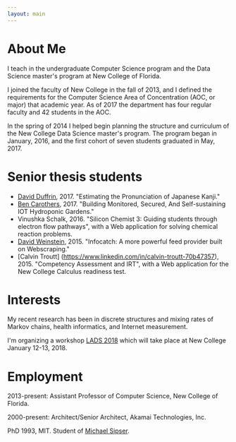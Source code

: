 ```yaml
---
layout: main
---
```


# About Me

I teach in the undergraduate Computer Science program and the Data Science master's program at New College of Florida.

I joined the faculty of New College in the fall of 2013, and I defined the requirements for the Computer Science Area of Concentration (AOC, or major) that academic year. As of 2017 the department has four regular faculty and 42 students in the AOC.

In the spring of 2014 I helped begin planning the structure and curriculum of the New College Data Science master's program. The program began in January, 2016, and the first cohort of seven students graduated in May, 2017. 

# Senior thesis students
- [David Duffrin](https://www.linkedin.com/in/david-duffrin-26b4274b/), 2017. "Estimating the Pronunciation of Japanese Kanji." 
- [Ben Carothers](https://www.linkedin.com/in/btcrs/), 2017. "Building Monitored, Secured, And Self-sustaining IOT Hydroponic Gardens."
- Vinushka Schalk, 2016. "Silicon Chemist 3: Guiding students through electron flow pathways", with a Web application for solving chemical reaction problems.
- [David Weinstein](https://www.linkedin.com/in/davidhweinstein), 2015. "Infocatch: A more powerful feed provider built on Webscraping."
- [Calvin Troutt] (https://www.linkedin.com/in/calvin-troutt-70b47357), 2015. "Competency Assessment and IRT", with a Web application for the New College Calculus readiness test. 

# Interests

My recent research has been in discrete structures and mixing rates of Markov chains, health informatics, and Internet measurement.

I'm organizing a workshop [LADS 2018](ladsworkshop) which will take place at New College January 12-13, 2018.

# Employment

2013-present: Assistant Professor of Computer Science, New College of Florida.

2000-present: Architect/Senior Architect, Akamai Technologies, Inc.

PhD 1993, MIT. Student of [Michael Sipser](http://www-math.mit.edu/~sipser).
